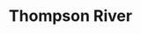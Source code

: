 ---
layout: product
id: 2062562492478
title: Thompson River
body_html: >-
  <p>Taken alongside the Thompson River in the fall of 2016.</p>

  <p>While on a road trip back from the interior of BC, we stopped alongside the Thompson River in between Spences Bridge and Lytton. The blue sky reflecting on the water was so picturesque, while a little ways to the left, dark clouds loomed in the distance.</p>

  <p> </p>
vendor: Connell McCarthy
product_type: Photo Print
created_at: 2019-03-17T13:32:30-04:00
handle: thompson-river
updated_at: 2022-01-18T10:42:43-05:00
published_at: 2018-08-22T19:38:24-04:00
template_suffix: ""
status: active
published_scope: global
tags: Batch 03, fall, Print, River, water
admin_graphql_api_id: gid://shopify/Product/2062562492478
variants:
  - id: 39577250725950
    product_id: 2062562492478
    title: 8x10” / Full Colour
    price: "35.00"
    sku: CM-PP-B3-09-XXS-FC
    position: 1
    inventory_policy: deny
    compare_at_price: null
    fulfillment_service: manual
    inventory_management: null
    option1: 8x10”
    option2: Full Colour
    option3: null
    created_at: 2021-09-01T15:41:02-04:00
    updated_at: 2021-09-01T15:41:21-04:00
    taxable: true
    barcode: ""
    grams: 208
    image_id: 6301843849278
    weight: 0.208
    weight_unit: kg
    inventory_item_id: 41671691370558
    inventory_quantity: 0
    old_inventory_quantity: 0
    requires_shipping: true
    admin_graphql_api_id: gid://shopify/ProductVariant/39577250725950
  - id: 39577250758718
    product_id: 2062562492478
    title: 8x10” / Black & White
    price: "35.00"
    sku: CM-PP-B3-09-XXS-BW
    position: 2
    inventory_policy: deny
    compare_at_price: null
    fulfillment_service: manual
    inventory_management: null
    option1: 8x10”
    option2: Black & White
    option3: null
    created_at: 2021-09-01T15:41:02-04:00
    updated_at: 2021-09-01T15:41:21-04:00
    taxable: true
    barcode: ""
    grams: 208
    image_id: 6301843816510
    weight: 0.208
    weight_unit: kg
    inventory_item_id: 41671691403326
    inventory_quantity: 0
    old_inventory_quantity: 0
    requires_shipping: true
    admin_graphql_api_id: gid://shopify/ProductVariant/39577250758718
  - id: 39577250791486
    product_id: 2062562492478
    title: 8.5x11” / Full Colour
    price: "35.00"
    sku: CM-PP-B3-09-XS-FC
    position: 3
    inventory_policy: deny
    compare_at_price: null
    fulfillment_service: manual
    inventory_management: null
    option1: 8.5x11”
    option2: Full Colour
    option3: null
    created_at: 2021-09-01T15:41:02-04:00
    updated_at: 2021-09-01T15:41:21-04:00
    taxable: true
    barcode: ""
    grams: 208
    image_id: 6301843849278
    weight: 0.208
    weight_unit: kg
    inventory_item_id: 41671691436094
    inventory_quantity: 0
    old_inventory_quantity: 0
    requires_shipping: true
    admin_graphql_api_id: gid://shopify/ProductVariant/39577250791486
  - id: 39577250824254
    product_id: 2062562492478
    title: 8.5x11” / Black & White
    price: "35.00"
    sku: CM-PP-B3-09-XS-BW
    position: 4
    inventory_policy: deny
    compare_at_price: null
    fulfillment_service: manual
    inventory_management: null
    option1: 8.5x11”
    option2: Black & White
    option3: null
    created_at: 2021-09-01T15:41:02-04:00
    updated_at: 2021-09-01T15:41:21-04:00
    taxable: true
    barcode: ""
    grams: 208
    image_id: 6301843816510
    weight: 0.208
    weight_unit: kg
    inventory_item_id: 41671691468862
    inventory_quantity: 0
    old_inventory_quantity: 0
    requires_shipping: true
    admin_graphql_api_id: gid://shopify/ProductVariant/39577250824254
  - id: 39577250857022
    product_id: 2062562492478
    title: 13x19” / Full Colour
    price: "40.00"
    sku: CM-PP-B3-09-S-FC
    position: 5
    inventory_policy: deny
    compare_at_price: null
    fulfillment_service: manual
    inventory_management: null
    option1: 13x19”
    option2: Full Colour
    option3: null
    created_at: 2021-09-01T15:41:02-04:00
    updated_at: 2021-09-01T15:41:21-04:00
    taxable: true
    barcode: ""
    grams: 208
    image_id: 6301843849278
    weight: 0.208
    weight_unit: kg
    inventory_item_id: 41671691501630
    inventory_quantity: 0
    old_inventory_quantity: 0
    requires_shipping: true
    admin_graphql_api_id: gid://shopify/ProductVariant/39577250857022
  - id: 39577250889790
    product_id: 2062562492478
    title: 13x19” / Black & White
    price: "40.00"
    sku: CM-PP-B3-09-S-BW
    position: 6
    inventory_policy: deny
    compare_at_price: null
    fulfillment_service: manual
    inventory_management: null
    option1: 13x19”
    option2: Black & White
    option3: null
    created_at: 2021-09-01T15:41:02-04:00
    updated_at: 2021-09-01T15:41:21-04:00
    taxable: true
    barcode: ""
    grams: 208
    image_id: 6301843816510
    weight: 0.208
    weight_unit: kg
    inventory_item_id: 41671691534398
    inventory_quantity: 0
    old_inventory_quantity: 0
    requires_shipping: true
    admin_graphql_api_id: gid://shopify/ProductVariant/39577250889790
  - id: 39577250922558
    product_id: 2062562492478
    title: 16x20” / Full Colour
    price: "50.00"
    sku: CM-PP-B3-09-M-FC
    position: 7
    inventory_policy: deny
    compare_at_price: null
    fulfillment_service: manual
    inventory_management: null
    option1: 16x20”
    option2: Full Colour
    option3: null
    created_at: 2021-09-01T15:41:02-04:00
    updated_at: 2021-09-01T15:41:21-04:00
    taxable: true
    barcode: ""
    grams: 208
    image_id: 6301843849278
    weight: 0.208
    weight_unit: kg
    inventory_item_id: 41671691567166
    inventory_quantity: 0
    old_inventory_quantity: 0
    requires_shipping: true
    admin_graphql_api_id: gid://shopify/ProductVariant/39577250922558
  - id: 39577250955326
    product_id: 2062562492478
    title: 16x20” / Black & White
    price: "50.00"
    sku: CM-PP-B3-09-M-BW
    position: 8
    inventory_policy: deny
    compare_at_price: null
    fulfillment_service: manual
    inventory_management: null
    option1: 16x20”
    option2: Black & White
    option3: null
    created_at: 2021-09-01T15:41:02-04:00
    updated_at: 2021-09-01T15:41:21-04:00
    taxable: true
    barcode: ""
    grams: 208
    image_id: 6301843816510
    weight: 0.208
    weight_unit: kg
    inventory_item_id: 41671691599934
    inventory_quantity: 0
    old_inventory_quantity: 0
    requires_shipping: true
    admin_graphql_api_id: gid://shopify/ProductVariant/39577250955326
  - id: 39577250988094
    product_id: 2062562492478
    title: 20x24” / Full Colour
    price: "60.00"
    sku: CM-PP-B3-09-L-FC
    position: 9
    inventory_policy: deny
    compare_at_price: null
    fulfillment_service: manual
    inventory_management: null
    option1: 20x24”
    option2: Full Colour
    option3: null
    created_at: 2021-09-01T15:41:02-04:00
    updated_at: 2021-09-01T15:41:21-04:00
    taxable: true
    barcode: ""
    grams: 208
    image_id: 6301843849278
    weight: 0.208
    weight_unit: kg
    inventory_item_id: 41671691632702
    inventory_quantity: 0
    old_inventory_quantity: 0
    requires_shipping: true
    admin_graphql_api_id: gid://shopify/ProductVariant/39577250988094
  - id: 39577251020862
    product_id: 2062562492478
    title: 20x24” / Black & White
    price: "60.00"
    sku: CM-PP-B3-09-L-BW
    position: 10
    inventory_policy: deny
    compare_at_price: null
    fulfillment_service: manual
    inventory_management: null
    option1: 20x24”
    option2: Black & White
    option3: null
    created_at: 2021-09-01T15:41:02-04:00
    updated_at: 2021-09-01T15:41:21-04:00
    taxable: true
    barcode: ""
    grams: 208
    image_id: 6301843816510
    weight: 0.208
    weight_unit: kg
    inventory_item_id: 41671691665470
    inventory_quantity: 0
    old_inventory_quantity: 0
    requires_shipping: true
    admin_graphql_api_id: gid://shopify/ProductVariant/39577251020862
  - id: 39577251053630
    product_id: 2062562492478
    title: 20x30” / Full Colour
    price: "70.00"
    sku: CM-PP-B3-09-XL-FC
    position: 11
    inventory_policy: deny
    compare_at_price: null
    fulfillment_service: manual
    inventory_management: null
    option1: 20x30”
    option2: Full Colour
    option3: null
    created_at: 2021-09-01T15:41:02-04:00
    updated_at: 2021-09-01T15:41:21-04:00
    taxable: true
    barcode: ""
    grams: 208
    image_id: 6301843849278
    weight: 0.208
    weight_unit: kg
    inventory_item_id: 41671691698238
    inventory_quantity: 0
    old_inventory_quantity: 0
    requires_shipping: true
    admin_graphql_api_id: gid://shopify/ProductVariant/39577251053630
  - id: 39577251086398
    product_id: 2062562492478
    title: 20x30” / Black & White
    price: "70.00"
    sku: CM-PP-B3-09-XL-BW
    position: 12
    inventory_policy: deny
    compare_at_price: null
    fulfillment_service: manual
    inventory_management: null
    option1: 20x30”
    option2: Black & White
    option3: null
    created_at: 2021-09-01T15:41:02-04:00
    updated_at: 2021-09-01T15:41:21-04:00
    taxable: true
    barcode: ""
    grams: 208
    image_id: 6301843816510
    weight: 0.208
    weight_unit: kg
    inventory_item_id: 41671691731006
    inventory_quantity: 0
    old_inventory_quantity: 0
    requires_shipping: true
    admin_graphql_api_id: gid://shopify/ProductVariant/39577251086398
  - id: 39577251119166
    product_id: 2062562492478
    title: 24x36” / Full Colour
    price: "90.00"
    sku: CM-PP-B3-09-XXL-FC
    position: 13
    inventory_policy: deny
    compare_at_price: null
    fulfillment_service: manual
    inventory_management: null
    option1: 24x36”
    option2: Full Colour
    option3: null
    created_at: 2021-09-01T15:41:02-04:00
    updated_at: 2021-09-01T15:41:21-04:00
    taxable: true
    barcode: ""
    grams: 208
    image_id: 6301843849278
    weight: 0.208
    weight_unit: kg
    inventory_item_id: 41671691763774
    inventory_quantity: 0
    old_inventory_quantity: 0
    requires_shipping: true
    admin_graphql_api_id: gid://shopify/ProductVariant/39577251119166
  - id: 39577251151934
    product_id: 2062562492478
    title: 24x36” / Black & White
    price: "90.00"
    sku: CM-PP-B3-09-XXL-BW
    position: 14
    inventory_policy: deny
    compare_at_price: null
    fulfillment_service: manual
    inventory_management: null
    option1: 24x36”
    option2: Black & White
    option3: null
    created_at: 2021-09-01T15:41:02-04:00
    updated_at: 2021-09-01T15:41:21-04:00
    taxable: true
    barcode: ""
    grams: 208
    image_id: 6301843816510
    weight: 0.208
    weight_unit: kg
    inventory_item_id: 41671691796542
    inventory_quantity: 0
    old_inventory_quantity: 0
    requires_shipping: true
    admin_graphql_api_id: gid://shopify/ProductVariant/39577251151934
  - id: 39577251184702
    product_id: 2062562492478
    title: 30x40” / Full Colour
    price: "100.00"
    sku: CM-PP-B3-09-XXXL-FC
    position: 15
    inventory_policy: deny
    compare_at_price: null
    fulfillment_service: manual
    inventory_management: null
    option1: 30x40”
    option2: Full Colour
    option3: null
    created_at: 2021-09-01T15:41:02-04:00
    updated_at: 2021-09-01T15:41:21-04:00
    taxable: true
    barcode: ""
    grams: 208
    image_id: 6301843849278
    weight: 0.208
    weight_unit: kg
    inventory_item_id: 41671691829310
    inventory_quantity: 0
    old_inventory_quantity: 0
    requires_shipping: true
    admin_graphql_api_id: gid://shopify/ProductVariant/39577251184702
  - id: 39577251217470
    product_id: 2062562492478
    title: 30x40” / Black & White
    price: "100.00"
    sku: CM-PP-B3-09-XXXL-BW
    position: 16
    inventory_policy: deny
    compare_at_price: null
    fulfillment_service: manual
    inventory_management: null
    option1: 30x40”
    option2: Black & White
    option3: null
    created_at: 2021-09-01T15:41:02-04:00
    updated_at: 2021-09-01T15:41:21-04:00
    taxable: true
    barcode: ""
    grams: 208
    image_id: 6301843816510
    weight: 0.208
    weight_unit: kg
    inventory_item_id: 41671691862078
    inventory_quantity: 0
    old_inventory_quantity: 0
    requires_shipping: true
    admin_graphql_api_id: gid://shopify/ProductVariant/39577251217470
options:
  - id: 2805853093950
    product_id: 2062562492478
    name: Size
    position: 1
    values:
      - 8x10”
      - 8.5x11”
      - 13x19”
      - 16x20”
      - 20x24”
      - 20x30”
      - 24x36”
      - 30x40”
  - id: 8590082801726
    product_id: 2062562492478
    name: Color
    position: 2
    values:
      - Full Colour
      - Black & White
images:
  - id: 6301843849278
    product_id: 2062562492478
    position: 1
    created_at: 2019-03-17T13:32:43-04:00
    updated_at: 2019-10-20T18:44:17-04:00
    alt: null
    width: 1000
    height: 1500
    src: https://cdn.shopify.com/s/files/1/1624/2355/products/Thompson-River---Product-2019.jpg?v=1571611457
    variant_ids:
      - 39577250725950
      - 39577250791486
      - 39577250857022
      - 39577250922558
      - 39577250988094
      - 39577251053630
      - 39577251119166
      - 39577251184702
    admin_graphql_api_id: gid://shopify/ProductImage/6301843849278
  - id: 6301843816510
    product_id: 2062562492478
    position: 2
    created_at: 2019-03-17T13:32:41-04:00
    updated_at: 2019-10-20T18:44:17-04:00
    alt: null
    width: 1000
    height: 1500
    src: https://cdn.shopify.com/s/files/1/1624/2355/products/Thompson-River---Product-2019-B_W.jpg?v=1571611457
    variant_ids:
      - 39577250758718
      - 39577250824254
      - 39577250889790
      - 39577250955326
      - 39577251020862
      - 39577251086398
      - 39577251151934
      - 39577251217470
    admin_graphql_api_id: gid://shopify/ProductImage/6301843816510
  - id: 28230433177662
    product_id: 2062562492478
    position: 3
    created_at: 2021-05-04T21:27:14-04:00
    updated_at: 2021-05-04T21:27:14-04:00
    alt: null
    width: 2000
    height: 1800
    src: https://cdn.shopify.com/s/files/1/1624/2355/products/PAR_02_0001_ac168676-f543-4032-9f33-94b06d8e3000.png?v=1620178034
    variant_ids: []
    admin_graphql_api_id: gid://shopify/ProductImage/28230433177662
image:
  id: 6301843849278
  product_id: 2062562492478
  position: 1
  created_at: 2019-03-17T13:32:43-04:00
  updated_at: 2019-10-20T18:44:17-04:00
  alt: null
  width: 1000
  height: 1500
  src: https://cdn.shopify.com/s/files/1/1624/2355/products/Thompson-River---Product-2019.jpg?v=1571611457
  variant_ids:
    - 39577250725950
    - 39577250791486
    - 39577250857022
    - 39577250922558
    - 39577250988094
    - 39577251053630
    - 39577251119166
    - 39577251184702
  admin_graphql_api_id: gid://shopify/ProductImage/6301843849278

---